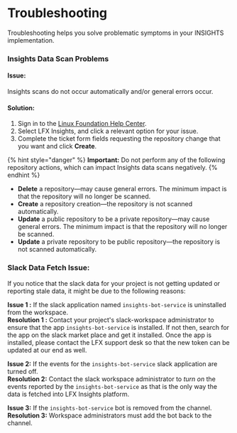 # Troubleshooting

Troubleshooting helps you solve problematic symptoms in your INSIGHTS implementation.

### Insights Data Scan Problems <a href="#devanalyticstroubleshooting-devanalyticsdatascanproblems" id="devanalyticstroubleshooting-devanalyticsdatascanproblems"></a>

#### Issue: <a href="#devanalyticstroubleshooting-symptom" id="devanalyticstroubleshooting-symptom"></a>

Insights scans do not occur automatically and/or general errors occur.

#### Solution: <a href="#devanalyticstroubleshooting-solution" id="devanalyticstroubleshooting-solution"></a>

1. Sign in to the [Linux Foundation Help Center](https://jira.linuxfoundation.org/servicedesk/customer/portal/4).
2. Select LFX Insights, and click a relevant option for your issue.
3. Complete the ticket form fields requesting the repository change that you want and click **Create**.

{% hint style="danger" %}
**Important:** Do not perform any of the following repository actions, which can impact Insights data scans negatively.
{% endhint %}

* **Delete** a repository—may cause general errors. The minimum impact is that the repository will no longer be scanned.
* **Create** a repository creation—the repository is not scanned automatically.
* **Update** a public repository to be a private repository—may cause general errors. The minimum impact is that the repository will no longer be scanned.
* **Update** a private repository to be public repository—the repository is not scanned automatically.

### Slack Data Fetch Issue:

If you notice that the slack data for your project is not getting updated or reporting stale data, it might be due to the following reasons:

**Issue 1 :** If the slack application named `insights-bot-service` is uninstalled from the workspace.\
**Resolution 1 :** Contact your project's slack-workspace administrator to ensure that the app `insights-bot-service` is installed. If not then, search for the app on the slack market place and get it installed. Once the app is installed, please contact the LFX support desk so that the new token can be updated at our end as well.

**Issue 2:** If the events for the `insights-bot-service` slack application are turned off.\
**Resolution 2:** Contact the slack workspace administrator to _turn on_ the events reported by the `insights-bot-service` as that is the only way the data is fetched into LFX Insights platform.

**Issue 3:** If the `insights-bot-service` bot is removed from the channel.\
**Resolution 3:** Workspace administrators must add the bot back to the channel.
